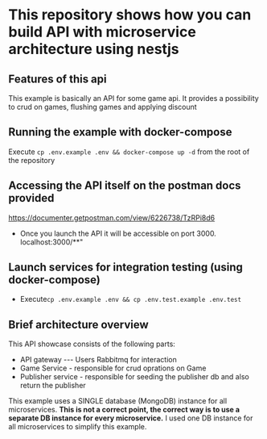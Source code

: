 # This repository shows how you can build API with microservice architecture using nestjs
## Features of this api
This example is basically an API for some game api. It provides a possibility to crud on games, flushing games and applying discount
## Running the example with docker-compose
Execute `cp .env.example .env && docker-compose up -d` from the root of the repository
## Accessing the API itself on the postman docs provided
https://documenter.getpostman.com/view/6226738/TzRPi8d6
- Once you launch the API it will be accessible on port 3000.
localhost:3000/**"
## Launch services for integration testing (using docker-compose)
- Execute`cp .env.example .env && cp .env.test.example .env.test`


## Brief architecture overview
This API showcase consists of the following parts:
- API gateway --- Users Rabbitmq for interaction
- Game Service  - responsible for crud oprations on Game
- Publisher service - responsible for seeding the publisher db and also return the publisher

This example uses a SINGLE database (MongoDB) instance for all microservices. **This is not a correct point, the correct way is to use a separate DB instance for every microservice.** I used one DB instance for all microservices to simplify this example.
